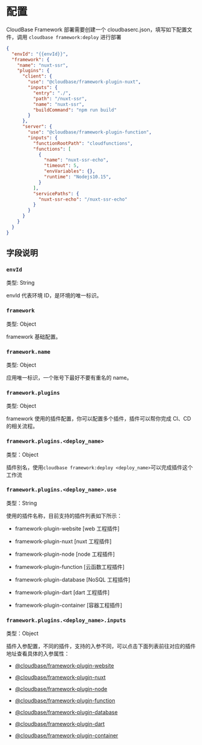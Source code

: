 # 配置

CloudBase Framework 部署需要创建一个 cloudbaserc.json，填写如下配置文件，调用 `cloudbase framework:deploy` 进行部署

```json
{
  "envId": "{{envId}}",
  "framework": {
    "name": "nuxt-ssr",
    "plugins": {
      "client": {
        "use": "@cloudbase/framework-plugin-nuxt",
        "inputs": {
          "entry": "./",
          "path": "/nuxt-ssr",
          "name": "nuxt-ssr",
          "buildCommand": "npm run build"
        }
      },
      "server": {
        "use": "@cloudbase/framework-plugin-function",
        "inputs": {
          "functionRootPath": "cloudfunctions",
          "functions": [
            {
              "name": "nuxt-ssr-echo",
              "timeout": 5,
              "envVariables": {},
              "runtime": "Nodejs10.15",
            }
          ],
          "servicePaths": {
            "nuxt-ssr-echo": "/nuxt-ssr-echo"
          }
        }
      }
    }
  }
}
```

## 字段说明

### `envId`

类型: String

envId 代表环境 ID，是环境的唯一标识。

### `framework`

类型: Object

framework 基础配置。

### `framework.name`

类型: Object

应用唯一标识，一个账号下最好不要有重名的 name。

### `framework.plugins`

类型: Object

framework 使用的插件配置，你可以配置多个插件，插件可以帮你完成 CI、CD 的相关流程。

### `framework.plugins.<deploy_name>`

类型：Object

插件别名，使用`cloudbase framework:deploy <deploy_name>`可以完成插件这个工作流

### `framework.plugins.<deploy_name>.use`

类型：String

使用的插件名称，目前支持的插件列表如下所示：

- framework-plugin-website [web 工程插件]

- framework-plugin-nuxt [nuxt 工程插件]

- framework-plugin-node [node 工程插件]

- framework-plugin-function [云函数工程插件]

- framework-plugin-database [NoSQL 工程插件]

- framework-plugin-dart [dart 工程插件]

- framework-plugin-container [容器工程插件]

### `framework.plugins.<deploy_name>.inputs`

类型：Object

插件入参配置，不同的插件，支持的入参不同，可以点击下面列表前往对应的插件地址查看具体的入参属性：

- [@cloudbase/framework-plugin-website](https://github.com/TencentCloudBase/cloudbase-framework/tree/master/packages/framework-plugin-website)

- [@cloudbase/framework-plugin-nuxt](https://github.com/TencentCloudBase/cloudbase-framework/tree/master/packages/framework-plugin-nuxt)

- [@cloudbase/framework-plugin-node](https://github.com/TencentCloudBase/cloudbase-framework/tree/master/packages/framework-plugin-node)

- [@cloudbase/framework-plugin-function](https://github.com/TencentCloudBase/cloudbase-framework/tree/master/packages/framework-plugin-function)

- [@cloudbase/framework-plugin-database](https://github.com/TencentCloudBase/cloudbase-framework/tree/master/packages/framework-plugin-database)

- [@cloudbase/framework-plugin-dart](https://github.com/TencentCloudBase/cloudbase-framework/tree/master/packages/framework-plugin-dart)

- [@cloudbase/framework-plugin-container](https://github.com/TencentCloudBase/cloudbase-framework/tree/master/packages/framework-plugin-container)
